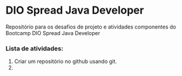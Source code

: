 # DIO Spread Java Developer

Repositório para os desafios de projeto e atividades componentes do Bootcamp DIO Spread Java Developer


### Lista de atividades:
1. Criar um repositório no github usando git.
2. 
